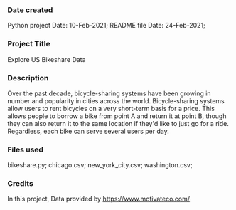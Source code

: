 

### Date created
Python project Date: 10-Feb-2021;
README file Date: 24-Feb-2021;

### Project Title
Explore US Bikeshare Data

### Description
Over the past decade, bicycle-sharing systems have been growing in number and popularity in cities across the world. Bicycle-sharing systems allow users to rent bicycles on a very short-term basis for a price. This allows people to borrow a bike from point A and return it at point B, though they can also return it to the same location if they'd like to just go for a ride. Regardless, each bike can serve several users per day.

### Files used
bikeshare.py; 
chicago.csv; 
new_york_city.csv; 
washington.csv;

### Credits
In this project, Data provided by
https://www.motivateco.com/
